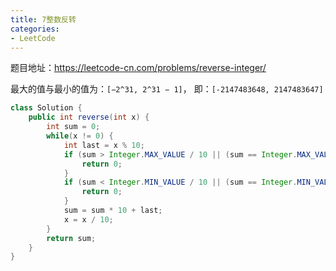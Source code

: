 ```yaml
---
title: 7整数反转
categories: 
- LeetCode
---
```


题目地址：https://leetcode-cn.com/problems/reverse-integer/

最大的值与最小的值为：`[−2^31, 2^31 − 1]`， 即：`[-2147483648, 2147483647]`

```java
class Solution {
    public int reverse(int x) {
        int sum = 0;
        while(x != 0) {
            int last = x % 10;
            if (sum > Integer.MAX_VALUE / 10 || (sum == Integer.MAX_VALUE / 10 && last > 7)) {
                return 0;
            }
            if (sum < Integer.MIN_VALUE / 10 || (sum == Integer.MIN_VALUE / 10 && last < -8)) {
                return 0;
            }
            sum = sum * 10 + last;
            x = x / 10;
        }
        return sum;
    }
}
```


